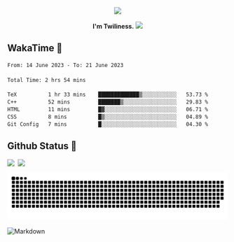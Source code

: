 <div align="center">
<img src="https://images.weserv.nl/?url=avatars.githubusercontent.com/u/10475770?v=4&h=360&w=360&fit=cover&mask=circle&maxage=7d"/>
</div>

<div align="center">

**I'm Twiliness.** <a href="https://github.com/DarkHighness"><img src="https://media.giphy.com/media/hvRJCLFzcasrR4ia7z/giphy.gif" width="5%"></a>

</div>

## WakaTime 🧐

<!--START_SECTION:waka-->

```txt
From: 14 June 2023 - To: 21 June 2023

Total Time: 2 hrs 54 mins

TeX          1 hr 33 mins    █████████████▒░░░░░░░░░░░   53.73 %
C++          52 mins         ███████▒░░░░░░░░░░░░░░░░░   29.83 %
HTML         11 mins         █▓░░░░░░░░░░░░░░░░░░░░░░░   06.71 %
CSS          8 mins          █▒░░░░░░░░░░░░░░░░░░░░░░░   04.89 %
Git Config   7 mins          █░░░░░░░░░░░░░░░░░░░░░░░░   04.30 %
```

<!--END_SECTION:waka-->

## Github Status 🥰

<div style="display: flex; gap: 8px;">
<img src="https://github-readme-stats.vercel.app/api?username=DarkHighness&count_private=true&show_icons=true&hide_border=true"/>
<img src="https://github-readme-stats.vercel.app/api/top-langs/?username=DarkHighness&hide_border=true"/>
</div>

<!-- ![3D-Profile](https://raw.githubusercontent.com/DarkHighness/DarkHighness/master/profile-3d-contrib/profile-south-season-animate.svg) -->

![Snake-Profile](https://raw.githubusercontent.com/DarkHighness/DarkHighness/master/dist/github-snake.svg)

 ![Markdown](https://img.shields.io/badge/markdown%20💘-%23000000.svg?style=for-the-badge&logo=markdown&logoColor=white)


